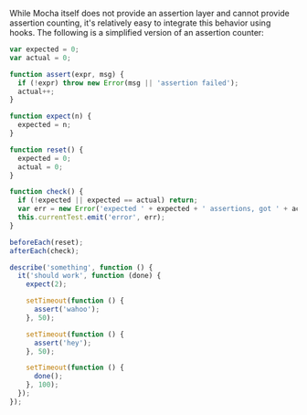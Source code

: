 While Mocha itself does not provide an assertion layer and cannot provide assertion counting, it's relatively easy to integrate this behavior using hooks. The following is a simplified version of an assertion counter:

```js
var expected = 0;
var actual = 0;

function assert(expr, msg) {
  if (!expr) throw new Error(msg || 'assertion failed');
  actual++;
}

function expect(n) {
  expected = n;
}

function reset() {
  expected = 0;
  actual = 0;
}

function check() {
  if (!expected || expected == actual) return;
  var err = new Error('expected ' + expected + ' assertions, got ' + actual);
  this.currentTest.emit('error', err);
}

beforeEach(reset);
afterEach(check);

describe('something', function () {
  it('should work', function (done) {
    expect(2);

    setTimeout(function () {
      assert('wahoo');
    }, 50);

    setTimeout(function () {
      assert('hey');
    }, 50);

    setTimeout(function () {
      done();
    }, 100);
  });
});
```
